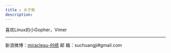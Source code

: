 ```yaml
---
title : 关于我
description:
---
```


喜欢Linux的小Gopher，Vimer

***
新浪微博：[miraclesu-创绩](http://weibo.com/suchuangji)
邮    箱：suchuangji#gmail.com
